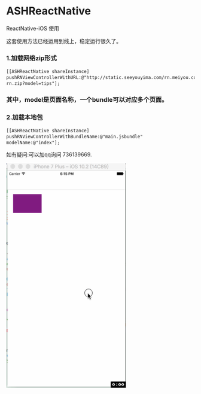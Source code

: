 # ASHReactNative
ReactNative-iOS 使用

这套使用方法已经运用到线上，稳定运行很久了。
### 1.加载网络zip形式
```
[[ASHReactNative shareInstance] pushRNViewControllerWithURL:@"http://static.seeyouyima.com/rn.meiyou.com/meiyou-rn.zip?model=tips"];
```
### 其中，model是页面名称，一个bundle可以对应多个页面。

### 2.加载本地包
```
[[ASHReactNative shareInstance] pushRNViewControllerWithBundleName:@"main.jsbundle" modelName:@"index"];
```

如有疑问:可以加qq询问 736139669.



<img src="./ceshikan.gif" width=320 height=600/> 
